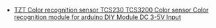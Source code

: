 - [TZT Color recognition sensor TCS230 TCS3200 Color sensor Color recognition module for arduino DIY Module DC 3-5V Input](https://www.aliexpress.us/item/3256808659614070.html)
